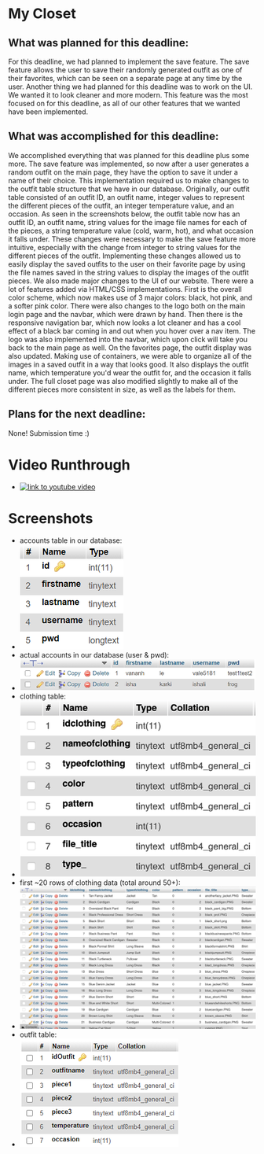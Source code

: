 # My Closet

## What was planned for this deadline:

For this deadline, we had planned to implement the save feature. The save feature allows the user to save their randomly generated outfit as one of their favorites, which can be seen on a separate page at any time by the user.
Another thing we had planned for this deadline was to work on the UI. We wanted it to look cleaner and more modern. This feature was the most focused on for this deadline, as all of our other features that we wanted have been implemented.

## What was accomplished for this deadline:

We accomplished everything that was planned for this deadline plus some more. The save feature was implemented, so now after a user generates a random outfit on the main page, they have the option to save it under a name of their choice. This 
implementation required us to make changes to the outfit table structure that we have in our database. Originally, our outfit table consisted of an outfit ID, an outfit name, integer values to represent the different pieces of the outfit, an integer temperature value, and an occasion.
As seen in the screenshots below, the outfit table now has an outfit ID, an outfit name, string values for the image file names for each of the pieces, a string temperature value (cold, warm, hot), and what occasion it falls under. 
These changes were necessary to make the save feature more intuitive, especially with the change from integer to string values for the different pieces of the outfit. Implementing these changes allowed us to easily display the saved outfits to the user on their favorite page 
by using the file names saved in the string values to display the images of the outfit pieces. 
We also made major changes to the UI of our website. There were a lot of features added via HTML/CSS implementations. First is the overall color scheme, which now makes use of 3 major colors: black, hot pink, and a softer pink color. 
There were also changes to the logo both on the main login page and the navbar, which were drawn by hand. 
Then there is the responsive navigation bar, which now looks a lot cleaner and has a cool effect of a black bar coming in and out when you hover over a nav item. The logo was also implemented into the navbar, which upon click will take you back to the main page as well.
On the favorites page, the outfit display was also updated. Making use of containers, we were able to organize all of the images in a saved outfit in a way that looks good. It also displays the outfit name, which temperature you'd wear the outfit for, and the occasion it falls under.
The full closet page was also modified slightly to make all of the different pieces more consistent in size, as well as the labels for them.

## Plans for the next deadline:

None! Submission time :)

# Video Runthrough

- [![link to youtube video](https://img.youtube.com/vi/https://youtu.be/OE3_XZbjqVg/0.jpg)](https://youtu.be/OE3_XZbjqVg)

# Screenshots
- accounts table in our database: 
- ![screenshot of account table](screenshots/account_pic.PNG)
- actual accounts in our database (user & pwd): 
- ![screenshot of account table data](screenshots/account_pic2.PNG)
- clothing table: 
- ![screenshot of clothing table](screenshots/clothing_table.png)
- first ~20 rows of clothing data (total around 50+): 
- ![screenshot of clothing table data](screenshots/clothing_data.png)
- outfit table: 
- ![screenshot of outfit table](screenshots/outfit.png)
